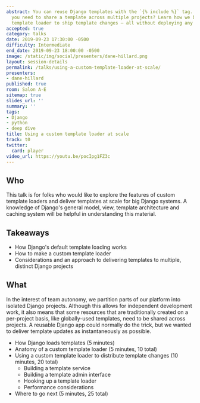 ```yaml
---
abstract: You can reuse Django templates with the `{% include %}` tag. But what if
  you need to share a template across multiple projects? Learn how we built a custom
  template loader to ship template changes — all without deploying any code.
accepted: true
category: talks
date: 2019-09-23 17:30:00 -0500
difficulty: Intermediate
end_date: 2019-09-23 18:00:00 -0500
image: /static/img/social/presenters/dane-hillard.png
layout: session-details
permalink: /talks/using-a-custom-template-loader-at-scale/
presenters:
- dane-hillard
published: true
room: Salon A-E
sitemap: true
slides_url: ''
summary: ''
tags:
- Django
- python
- deep dive
title: Using a custom template loader at scale
track: t0
twitter:
  card: player
video_url: https://youtu.be/pocIpg1FZ3c
---
```


## Who

This talk is for folks who would like to explore the features of custom template loaders and deliver templates at scale for big Django systems. A knowledge of Django's general model, view, template architecture and caching system will be helpful in understanding this material.

## Takeaways

* How Django's default template loading works
* How to make a custom template loader
* Considerations and an approach to delivering templates to multiple, distinct Django projects

## What

In the interest of team autonomy, we partition parts of our platform into isolated Django projects. Although this allows for independent development work, it also means that some resources that are traditionally created on a per-project basis, like globally-used templates, need to be shared across projects. A reusable Django app could normally do the trick, but we wanted to deliver template updates as instantaneously as possible.

* How Django loads templates (5 minutes)
* Anatomy of a custom template loader (5 minutes, 10 total)
* Using a custom template loader to distribute template changes (10 minutes, 20 total)
    * Building a template service
    * Building a template admin interface
    * Hooking up a template loader
    * Performance considerations
* Where to go next (5 minutes, 25 total)
